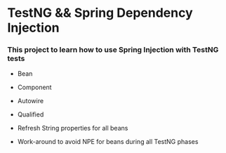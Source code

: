 
# TestNG && Spring Dependency Injection

### This project to learn how to use Spring Injection with TestNG tests

* Bean
* Component
* Autowire
* Qualified

* Refresh String properties for all beans
* Work-around to avoid NPE for beans during all TestNG phases
 
